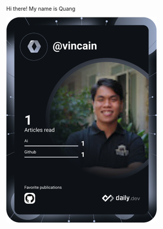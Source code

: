 Hi there! My name is Quang

<a href="https://app.daily.dev/vincain"><img src="https://github.com/quangbvFloware/quangbvFloware/blob/main/devcard.svg" width="400" alt="Quang Bui's Dev Card"/></a>
